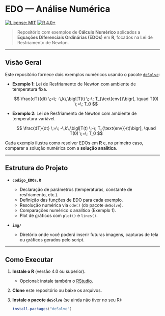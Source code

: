 # EDO — Análise Numérica
[![License: MIT](https://img.shields.io/badge/License-MIT-green.svg)](LICENSE)
[![R 4.0+](https://img.shields.io/badge/R->=4.0-blue.svg)](https://cran.r-project.org/)

> Repositório com exemplos de **Cálculo Numérico** aplicados a **Equações Diferenciais Ordinárias (EDOs)** em **R**, focados na Lei de Resfriamento de Newton.

---

## Visão Geral

Este repositório fornece dois exemplos numéricos usando o pacote [`deSolve`](https://cran.r-project.org/web/packages/deSolve/index.html):

- **Exemplo 1**: Lei de Resfriamento de Newton com ambiente de temperatura fixa.

  $$
  \frac{dT}{dt} \;=\; -\,k\,\bigl[T(t) \;-\; T_{\text{env}}\bigr], 
  \quad T(0) \;=\; T_0
  $$

- **Exemplo 2**: Lei de Resfriamento de Newton com ambiente de temperatura variável.

  $$
  \frac{dT}{dt} \;=\; -\,k\,\bigl[T(t) \;-\; T_{\text{env}}(t)\bigr], 
  \quad T(0) \;=\; T_0
  $$

Cada exemplo ilustra como resolver EDOs em **R** e, no primeiro caso, comparar a solução numérica com a **solução analítica**.

---

## Estrutura do Projeto

- **`codigo_EDOs.R`**  
  - Declaração de parâmetros (temperaturas, constante de resfriamento, etc.).
  - Definição das funções de EDO para cada exemplo.
  - Resolução numérica via `ode()` (do pacote `deSolve`).
  - Comparações numérico x analítico (Exemplo 1).
  - Plot de gráficos com `plot()` e `lines()`.

- **`img/`**  
  - Diretório onde você poderá inserir futuras imagens, capturas de tela ou gráficos gerados pelo script.

---

## Como Executar

1. **Instale o R** (versão 4.0 ou superior).  
   - Opcional: instale também o [RStudio](https://www.rstudio.com/).

2. **Clone** este repositório ou baixe os arquivos.

3. **Instale o pacote `deSolve`** (se ainda não tiver no seu R):
   ```r
   install.packages("deSolve")
